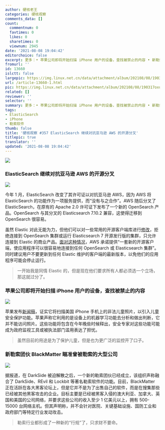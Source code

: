 ```yaml
---
author: 硬核老王
categories: 硬核观察
comments_data: []
count:
  commentnum: 0
  favtimes: 0
  likes: 0
  sharetimes: 0
  viewnum: 2945
date: '2021-08-08 19:04:42'
editorchoice: false
excerpt: 更多：• 苹果公司即将开始扫描 iPhone 用户的设备，查找被禁止的内容 • 新勒索团伙 BlackMatter 瞄准曾被勒索的大型公司
fromurl: ''
id: 13660
islctt: false
largepic: https://img.linux.net.cn/data/attachment/album/202108/08/190317oxuhmd8jzrxuyk6y.jpg
url: /article-13660-1.html
pic: https://img.linux.net.cn/data/attachment/album/202108/08/190317oxuhmd8jzrxuyk6y.jpg.thumb.jpg
related: []
reviewer: ''
selector: ''
summary: 更多：• 苹果公司即将开始扫描 iPhone 用户的设备，查找被禁止的内容 • 新勒索团伙 BlackMatter 瞄准曾被勒索的大型公司
tags:
- ElasticSearch
- iPhone
- 勒索软件
thumb: false
title: '硬核观察 #357 ElasticSearch 继续对抗亚马逊 AWS 的开源分叉'
titlepic: true
translator: ''
updated: '2021-08-08 19:04:42'
---
```


![](https://img.linux.net.cn/data/attachment/album/202108/08/190317oxuhmd8jzrxuyk6y.jpg)


### ElasticSearch 继续对抗亚马逊 AWS 的开源分叉


![](https://img.linux.net.cn/data/attachment/album/202108/08/190336aqy1ybyvtcozrjrq.jpg)


今年 1 月，ElasticSearch 改变了其许可证以对抗亚马逊 AWS，因为 AWS 将 ElasticSearch 的功能作为一项服务提供，而“没有与之合作”。AWS 随后分叉了 ElasticSearch，在原有的 Apache 2.0 许可证下发布了一个新的 OpenSearch 产品。OpenSearch 与其分叉的 Elasticsearch 7.10.2 兼容，这使得迁移到 OpenSearch 很容易。


虽然 Elastic 对此无能为力，但他们可以对一些常用的开源客户端库进行[修改](https://thenewstack.io/this-week-in-programming-the-elasticsearch-saga-continues/)，拒绝连接到 OpenSearch 集群或运行 Elasticsearch 7 开源发行版的集群，只允许连接到 Elastic 的商业产品。[面对这种情况](https://aws.amazon.com/blogs/opensource/keeping-clients-of-opensearch-and-elasticsearch-compatible-with-open-source/)，AWS 承诺提供“一套新的开源客户端，使应用程序可以很容易地连接到任何 OpenSearch 或 Elasticsearch 集群”。同时建议用户不要更新到任何 Elastic 维护的客户端的最新版本，以免他们的应用程序可能会停止运行。



> 
> 一开始我是同情 Elastic 的，但是现在他们要求所有人都必须选一个立场，那这就过分了。
> 
> 
> 


### 苹果公司即将开始扫描 iPhone 用户的设备，查找被禁止的内容


![](https://img.linux.net.cn/data/attachment/album/202108/08/190413vhgc0cckc06gbhzg.jpg)


苹果发布[新闻稿](https://www.apple.com/child-safety/)，证实它将扫描美国 iPhone 手机上的非法儿童照片，以引入儿童安全保护功能。苹果声称它利用的是设备上的机器学习功能去分析和做出判断，它并不能访问照片。这些功能将包含在今年晚些时候释出，安全专家对这些功能可能成为政府监视工具或被执法部门滥用表达了担忧。



> 
> 虽然目前的用途是为了保护儿童，但是也为更广泛的监控开了口子。
> 
> 
> 


### 新勒索团伙 BlackMatter 瞄准曾被勒索的大型公司


![](https://img.linux.net.cn/data/attachment/album/202108/08/190426rxkk0z4kvyqpyqkv.jpg)


据报道，在 DarkSide 被迫解散之后，一个新的勒索团伙已经成立，该组织声称融合了 DarkSide、REvil 和 Lockbit 等著名勒索软件的功能。目前，BlackMatter 正在活跃在各大黑客论坛上，但是它并不是为了出售自己的软件，而是在搜集那些已经被其他黑客攻击的企业。目标主要是已经被黑客入侵的澳大利亚、加拿大、英国和美国的公司网络，并要求这些公司的收入至少 1 亿美元以上，拥有 500-15000 台网络主机。但其声明称，并不会针对医院、关键基础设施、国防工业和政府部门等特定行业发动攻击。



> 
> 勒索行业都形成了一种新的“行规”了，只求财不要命。
> 
> 
>